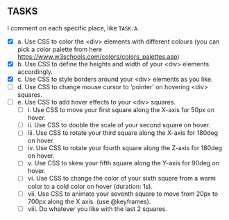## TASKS

I comment on each specific place, like `TASK:A`.

- [x] a. Use CSS to color the &lt;div&gt; elements with different colours (you can pick a color palette from here https://www.w3schools.com/colors/colors_palettes.asp)
- [x] b. Use CSS to define the heights and width of your &lt;div&gt; elements accordingly.
- [x] c. Use CSS to style borders around your &lt;div&gt; elements as you like.
- [ ] d. Use CSS to change mouse cursor to ‘pointer’ on hovering &lt;div&gt; squares.
- [ ] e. Use CSS to add hover effects to your &lt;div&gt; squares.
  - [ ] i. Use CSS to move your first square along the X-axis for 50px on hover.
  - [ ] ii. Use CSS to double the scale of your second square on hover.
  - [ ] iii. Use CSS to rotate your third square along the X-axis for 180deg on hover.
  - [ ] iv. Use CSS to rotate your fourth square along the Z-axis for 180deg on hover.
  - [ ] v. Use CSS to skew your fifth square along the Y-axis for 90deg on hover.
  - [ ] vi. Use CSS to change the color of your sixth square from a warm color to a cold color on hover (duration: 1s).
  - [ ] vii. Use CSS to animate your seventh square to move from 20px to 700px along the X axis. (use @keyframes).
  - [ ] viii. Do whatever you like with the last 2 squares.

